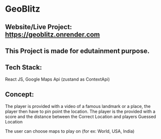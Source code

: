 # GeoBlitz

## Website/Live Project: https://geoblitz.onrender.com 

## This Project is made for edutainment purpose.

## Tech Stack: 
React JS, Google Maps Api (zustand as ContextApi)

## Concept: 
The player is provided with a video of a famous landmark or a place,
the player then have to pin point the location.
The player is the provided with a score and the distance between the Correct Location and players Guessed Location

The user can choose maps to play on (for ex: World, USA, India)
